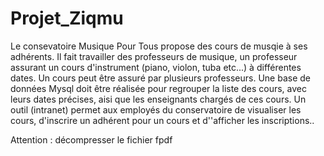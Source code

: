 # Projet_Ziqmu


Le consevatoire Musique Pour Tous propose des cours de musqie à ses adhérents. Il fait travailler des professeurs de musique, un professeur assurant un cours d'instrument (piano, violon, tuba etc...) à différentes dates. Un cours peut être assuré par plusieurs professeurs. 
Une base de données Mysql doit être réalisée pour regrouper la liste des cours, avec leurs dates précises, aisi que les enseignants chargés de ces cours.
Un outil (intranet) permet aux employés du conservatoire de visualiser les cours, d'inscrire un adhérent pour un cours et d''afficher les inscriptions..

Attention : décompresser le fichier fpdf
